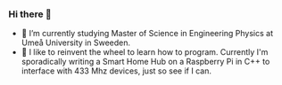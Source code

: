### Hi there 👋

- 🔭 I’m currently studying Master of Science in Engineering Physics at Umeå University in Sweeden.
- 🌱 I like to reinvent the wheel to learn how to program. Currently I'm sporadically writing a Smart Home Hub on a Raspberry Pi in C++ to interface with 433 Mhz devices, just so see if I can.

<!--
**Gnaag98/Gnaag98** is a ✨ _special_ ✨ repository because its `README.md` (this file) appears on your GitHub profile.

Here are some ideas to get you started:

- 🔭 I’m currently working on ...
- 🌱 I’m currently learning ...
- 👯 I’m looking to collaborate on ...
- 🤔 I’m looking for help with ...
- 💬 Ask me about ...
- 📫 How to reach me: ...
- 😄 Pronouns: ...
- ⚡ Fun fact: ...
-->
